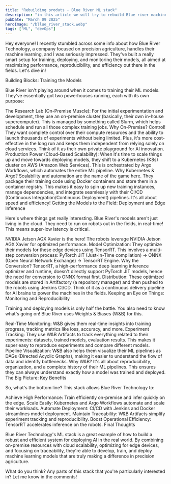 ```yaml
---
title: "Rebuilding produts - Blue River ML stack"
description: "in this article we will try to rebuild Blue river machine learning stack based on the info they share online."
pubDate: "March 09 2025"
heroImage: "/bllue_river_stack.webp"
tags: ["ML", "devOps"]
---
```


Hey everyone! I recently stumbled across some info about how Blue River Technology, a company focused on precision agriculture, handles their machine learning, and I was seriously impressed. They've built a really smart setup for training, deploying, and monitoring their models, all aimed at maximizing performance, reproducibility, and efficiency out there in the fields. Let's dive in!

Building Blocks: Training the Models

Blue River isn't playing around when it comes to training their ML models. They've essentially got two powerhouses running, each with its own purpose:

The Research Lab (On-Premise Muscle): For the initial experimentation and development, they use an on-premise cluster (basically, their own in-house supercomputer). This is managed by something called Slurm, which helps schedule and run all those complex training jobs.
Why On-Premise? Control! They want complete control over their compute resources and the ability to launch thousands of experiments without being limited. Plus, it's more cost-effective in the long run and keeps them independent from relying solely on cloud services. Think of it as their own private playground for AI innovation.
Production Power (Cloud-Based Scalability): When it's time to scale things up and move towards deploying models, they shift to a Kubernetes (K8s) cluster on AWS (Amazon Web Services). This is orchestrated by Argo Workflows, which automates the entire ML pipeline.
Why Kubernetes & Argo? Scalability and automation are the name of the game here. They package their training code using Docker containers and store them in a container registry. This makes it easy to spin up new training instances, manage dependencies, and integrate seamlessly with their CI/CD (Continuous Integration/Continuous Deployment) pipelines. It's all about speed and efficiency!
Getting the Models to the Field: Deployment and Edge Inference

Here's where things get really interesting. Blue River's models aren't just living in the cloud. They need to run on robots out in the fields, in real-time! This means super-low latency is critical.

NVIDIA Jetson AGX Xavier is the hero! The robots leverage NVIDIA Jetson AGX Xavier for optimized performance.
Model Optimization: They optimize their models for these edge devices using TensorRT. This involves a multi-step conversion process: PyTorch JIT (Just-In-Time compilation) → ONNX (Open Neural Network Exchange) → TensorRT Engine.
Why the Conversion? TensorRT, a high-performance deep learning inference optimizer and runtime, doesn't directly support PyTorch JIT models, hence the need for conversion to ONNX format first.
Distribution: These optimized models are stored in Artifactory (a repository manager) and then pushed to the robots using Jenkins CI/CD. Think of it as a continuous delivery pipeline for AI brains to power the machines in the fields.
Keeping an Eye on Things: Monitoring and Reproducibility

Training and deploying models is only half the battle. You also need to know what's going on! Blue River uses Weights & Biases (W&B) for this.

Real-Time Monitoring: W&B gives them real-time insights into training progress, tracking metrics like loss, accuracy, and more.
Experiment Tracking: They use W&B Artifacts to track everything related to their experiments: datasets, trained models, evaluation results. This makes it super easy to reproduce experiments and compare different models.
Pipeline Visualization: W&B also helps them visualize their ML pipelines as DAGs (Directed Acyclic Graphs), making it easier to understand the flow of data and identify bottlenecks.
Why W&B? It's all about reproducibility, organization, and a complete history of their ML pipelines. This ensures they can always understand exactly how a model was trained and deployed.
The Big Picture: Key Benefits

So, what's the bottom line? This stack allows Blue River Technology to:

Achieve High Performance: Train efficiently on-premise and infer quickly on the edge.
Scale Easily: Kubernetes and Argo Workflows automate and scale their workloads.
Automate Deployment: CI/CD with Jenkins and Docker streamlines model deployment.
Maintain Traceability: W&B Artifacts simplify experiment tracking and reproducibility.
Boost Operational Efficiency: TensorRT accelerates inference on the robots.
Final Thoughts

Blue River Technology's ML stack is a great example of how to build a robust and efficient system for deploying AI in the real world. By combining on-premise resources with cloud scalability, optimizing for edge devices, and focusing on traceability, they're able to develop, train, and deploy machine learning models that are truly making a difference in precision agriculture.

What do you think? Any parts of this stack that you're particularly interested in? Let me know in the comments!
